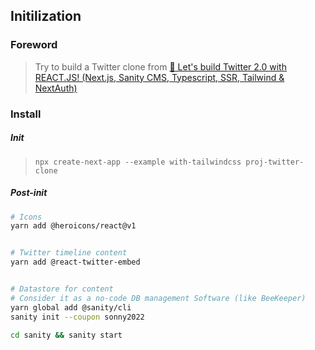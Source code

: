 
## Initilization

### Foreword

> Try to build a Twitter clone from [🔴 Let's build Twitter 2.0 with REACT.JS! (Next.js, Sanity CMS, Typescript, SSR, Tailwind & NextAuth)](https://www.youtube.com/watch?v=rCselwxbUgA)

### Install

##### Init

> `npx create-next-app --example with-tailwindcss proj-twitter-clone`

##### Post-init

```bash
# Icons
yarn add @heroicons/react@v1


# Twitter timeline content
yarn add @react-twitter-embed


# Datastore for content
# Consider it as a no-code DB management Software (like BeeKeeper)
yarn global add @sanity/cli
sanity init --coupon sonny2022

cd sanity && sanity start
```

